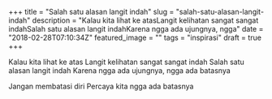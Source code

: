 +++
title = "Salah satu alasan langit indah"
slug = "salah-satu-alasan-langit-indah"
description = "Kalau kita lihat ke atasLangit kelihatan sangat sangat indahSalah satu alasan langit indahKarena ngga ada ujungnya, ngga"
date = "2018-02-28T07:10:34Z"
featured_image = ""
tags = "inspirasi"
draft = true
+++ 
 
Kalau kita lihat ke atas
Langit kelihatan sangat sangat indah
Salah satu alasan langit indah
Karena ngga ada ujungnya, ngga ada batasnya

Jangan membatasi diri
Percaya kita ngga ada batasnya